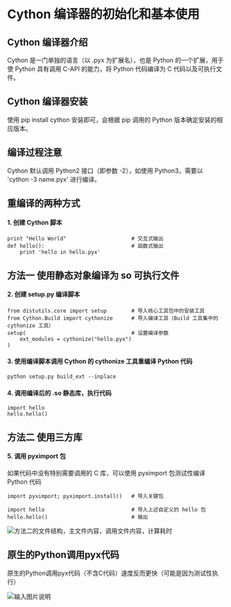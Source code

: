 # Cython 编译器的初始化和基本使用

## Cython 编译器介绍
Cython 是一门单独的语言（以 .pyx 为扩展名），也是 Python 的一个扩展，用于使 Python 具有调用 C-API 的能力，将 Python 代码编译为 C 代码以及可执行文件。

## Cython 编译器安装
使用 pip install cython 安装即可，会根据 pip 调用的 Python 版本确定安装的相应版本。

## 编译过程注意
Cython 默认调用 Python2 接口（即参数 -2），如使用 Python3，需要以 'cython -3 name.pyx' 进行编译。

## 重编译的两种方式
#### 1. 创建 Cython 脚本
``` cython
print "Hello World"                     # 交互式输出
def hello():                            # 函数式输出
    print 'hello in hello.pyx'
```

## 方法一 使用静态对象编译为 so 可执行文件
#### 2. 创建 setup.py 编译脚本
``` cython
from distutils.core import setup        # 导入核心工具包中的安装工具
from Cython.Build import cythonize      # 导入编译工具（Build 工具集中的 cythonize 工具）
setup(                                  # 设置编译参数
    ext_modules = cythonize("hello.pyx")
)
```

#### 3. 使用编译脚本调用 Cython 的 cythonize 工具重编译 Python 代码
``` cython
python setup.py build_ext --inplace
```

#### 4. 调用编译后的 .so 静态库，执行代码
``` cython
import hello
hello.hello()
```

## 方法二 使用三方库
#### 5. 调用 pyximport 包
如果代码中没有特别需要调用的 C 库，可以使用 pyximport 包测试性编译 Python 代码
``` cython
import pyximport; pyximport.install()   # 导入关键包

import hello                            # 导入上述自定义的 hello 包
hello.hello()                           # 输出
```
![方法二的文件结构，主文件内容，调用文件内容，计算耗时](https://images.gitee.com/uploads/images/2020/1210/122037_256f30ec_7737414.png "屏幕截图.png")

## 原生的Python调用pyx代码
原生的Python调用pyx代码（不含C代码）速度反而更快（可能是因为测试性执行）  

![输入图片说明](https://images.gitee.com/uploads/images/2020/1210/122248_3a70bde3_7737414.png "屏幕截图.png")

